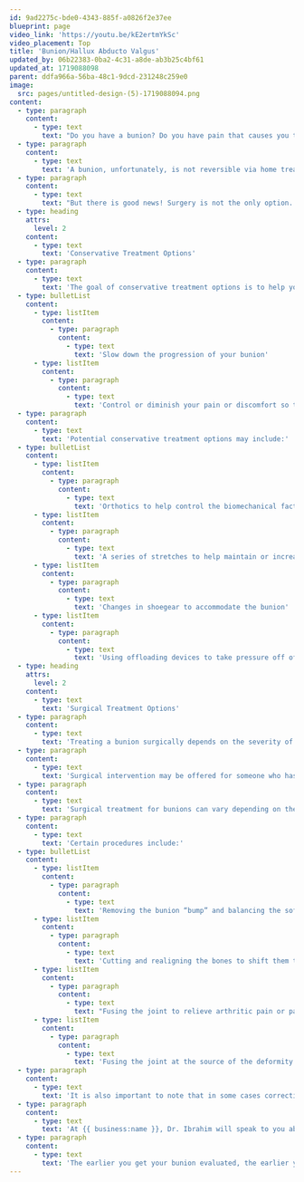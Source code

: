 ```yaml
---
id: 9ad2275c-bde0-4343-885f-a0826f2e37ee
blueprint: page
video_link: 'https://youtu.be/kE2ertmYkSc'
video_placement: Top
title: 'Bunion/Hallux Abducto Valgus'
updated_by: 06b22383-0ba2-4c31-a8de-ab3b25c4bf61
updated_at: 1719088098
parent: ddfa966a-56ba-48c1-9dcd-231248c259e0
image:
  src: pages/untitled-design-(5)-1719088094.png
content:
  - type: paragraph
    content:
      - type: text
        text: "Do you have a bunion? Do you have pain that causes you to stop doing the activities you love to do? If your answer is yes, let’s talk about your options.\_"
  - type: paragraph
    content:
      - type: text
        text: 'A bunion, unfortunately, is not reversible via home treatments or braces because it is a bony deformity. The only thing that can fix a bunion is surgery.'
  - type: paragraph
    content:
      - type: text
        text: "But there is good news! Surgery is not the only option. You can control the pain and discomfort a bunion may cause with conservative treatment options and get back to doing the activities you love to do.\_"
  - type: heading
    attrs:
      level: 2
    content:
      - type: text
        text: 'Conservative Treatment Options'
  - type: paragraph
    content:
      - type: text
        text: 'The goal of conservative treatment options is to help you:'
  - type: bulletList
    content:
      - type: listItem
        content:
          - type: paragraph
            content:
              - type: text
                text: 'Slow down the progression of your bunion'
      - type: listItem
        content:
          - type: paragraph
            content:
              - type: text
                text: 'Control or diminish your pain or discomfort so that you can do the activities you love to do!'
  - type: paragraph
    content:
      - type: text
        text: 'Potential conservative treatment options may include:'
  - type: bulletList
    content:
      - type: listItem
        content:
          - type: paragraph
            content:
              - type: text
                text: 'Orthotics to help control the biomechanical factors that are contributing to your bunion and shift excess pressure away from your bunion'
      - type: listItem
        content:
          - type: paragraph
            content:
              - type: text
                text: 'A series of stretches to help maintain or increase your mobility and flexibility.'
      - type: listItem
        content:
          - type: paragraph
            content:
              - type: text
                text: 'Changes in shoegear to accommodate the bunion'
      - type: listItem
        content:
          - type: paragraph
            content:
              - type: text
                text: 'Using offloading devices to take pressure off of the bunion so that it is more comfortable in shoes and while walking.'
  - type: heading
    attrs:
      level: 2
    content:
      - type: text
        text: 'Surgical Treatment Options'
  - type: paragraph
    content:
      - type: text
        text: 'Treating a bunion surgically depends on the severity of your bunion, the position of your bones and your lifestyle goals.'
  - type: paragraph
    content:
      - type: text
        text: 'Surgical intervention may be offered for someone who has gone through the conservative treatment options and needs better pain relief, someone who is younger who has lower expected complications, and who may enjoy greater long-term benefits from early surgical intervention.'
  - type: paragraph
    content:
      - type: text
        text: 'Surgical treatment for bunions can vary depending on the position of the bones, and the shape and severity of the bunion as well as the goals and needs of the patient.'
  - type: paragraph
    content:
      - type: text
        text: 'Certain procedures include:'
  - type: bulletList
    content:
      - type: listItem
        content:
          - type: paragraph
            content:
              - type: text
                text: 'Removing the bunion “bump” and balancing the soft tissue around the joint.'
      - type: listItem
        content:
          - type: paragraph
            content:
              - type: text
                text: 'Cutting and realigning the bones to shift them to their proper position.'
      - type: listItem
        content:
          - type: paragraph
            content:
              - type: text
                text: "Fusing the joint to relieve arthritic pain or pain caused by movement.\_"
      - type: listItem
        content:
          - type: paragraph
            content:
              - type: text
                text: 'Fusing the joint at the source of the deformity in order to realign the bones properly.'
  - type: paragraph
    content:
      - type: text
        text: 'It is also important to note that in some cases corrective bunion surgery may not provide permanent results. If there are any known risks like this, we will discuss them with you.'
  - type: paragraph
    content:
      - type: text
        text: 'At {{ business:name }}, Dr. Ibrahim will speak to you about your goals in life and which treatment options would be best for you. Whether they are conservative or surgical, she will explain everything and be there to help you figure out the best treatment plan for you!'
  - type: paragraph
    content:
      - type: text
        text: 'The earlier you get your bunion evaluated, the earlier you can get back to doing the activities you love to do!'
---
```

